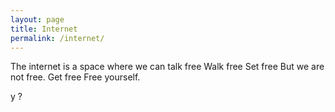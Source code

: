 ```yaml
---
layout: page
title: Internet
permalink: /internet/
---
```


The internet is a space where we can talk free
Walk free
Set free
But we are not free.
Get free
Free yourself.


y ?